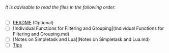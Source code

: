 ###### It is advisable to read the files in the following order:

- [ ] [README](README.md) (Optional)
- [ ] [Individual Functions for Filtering and Grouping](Individual Functions for Filtering and Grouping.md)
- [ ] [Notes on Simpletask and Lua](Notes on Simpletask and Lua.md)
- [ ] [Tips](Tips.md)
